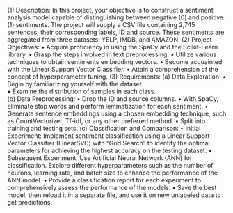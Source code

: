 (1) Description: In this project, your objective is to construct a sentiment analysis model capable of distinguishing between negative (0) and positive (1) sentiments. The project will supply a CSV file containing 2,745 sentences, their corresponding labels, ID and source. These sentiments are aggregated from three datasets: YELP, IMDB, and AMAZON. 
(2) Project Objectives: 
• Acquire proficiency in using the SpaCy and the Scikit-Learn library. 
• Grasp the steps involved in text preprocessing. 
• Utilize various techniques to obtain sentiments embedding vectors. 
• Become acquainted with the Linear Support Vector Classifier. 
• Attain a comprehension of the concept of hyperparameter tuning. 
(3) Requirements: 
(a) Data Exploration: 
• Begin by familiarizing yourself with the dataset.  
• Examine the distribution of samples in each class.  
(b) Data Preprocessing: 
• Drop the ID and source columns. 
• With SpaCy, eliminate stop words and perform lemmatization for each sentiment. 
• Generate sentence embeddings using a chosen embedding technique, such as CountVectorizer, Tf-idf, or any other preferred method. 
• Split into training and testing sets. 
(c) Classification and Comparison: 
• Initial Experiment: Implement sentiment classification using a Linear Support Vector Classifier (LinearSVC) with “Grid Search” to identify the optimal parameters for achieving the highest accuracy on the testing dataset. 
• Subsequent Experiment: Use Artificial Neural Network (ANN) for classification. Explore different hyperparameters such as the number of neurons, learning rate, and batch size to enhance the performance of the ANN model. 
• Provide a classification report for each experiment to comprehensively assess the performance of the models. 
• Save the best model, then reload it in a separate file, and use it on new unlabeled data to get predictions.